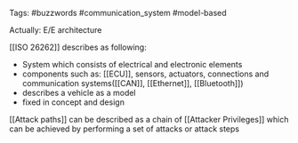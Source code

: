 Tags: #buzzwords #communication_system #model-based 

Actually: E/E architecture

[[ISO 26262]] describes as following:
- System which consists of electrical and electronic elements
- components such as: [[ECU]], sensors, actuators, connections and communication systems([[CAN]], [[Ethernet]], [[Bluetooth]])
- describes a vehicle as a model 
- fixed in concept and design

[[Attack paths]] can be described as a chain of [[Attacker Privileges]] which can be achieved by performing a set of attacks or attack steps
